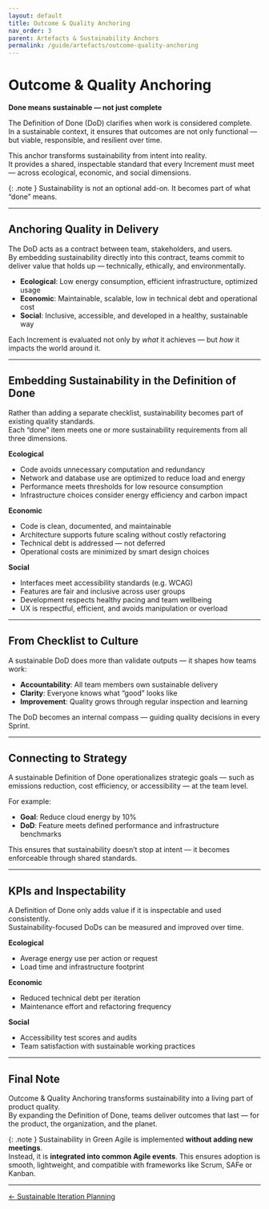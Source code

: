 ```yaml
---
layout: default
title: Outcome & Quality Anchoring
nav_order: 3
parent: Artefacts & Sustainability Anchors
permalink: /guide/artefacts/outcome-quality-anchoring
---
```


# Outcome & Quality Anchoring  
**Done means sustainable — not just complete**

The Definition of Done (DoD) clarifies when work is considered complete.  
In a sustainable context, it ensures that outcomes are not only functional — but viable, responsible, and resilient over time.

This anchor transforms sustainability from intent into reality.  
It provides a shared, inspectable standard that every Increment must meet — across ecological, economic, and social dimensions.

{: .note }
Sustainability is not an optional add-on. It becomes part of what “done” means.

---

## Anchoring Quality in Delivery

The DoD acts as a contract between team, stakeholders, and users.  
By embedding sustainability directly into this contract, teams commit to deliver value that holds up — technically, ethically, and environmentally.

- **Ecological**: Low energy consumption, efficient infrastructure, optimized usage  
- **Economic**: Maintainable, scalable, low in technical debt and operational cost  
- **Social**: Inclusive, accessible, and developed in a healthy, sustainable way

Each Increment is evaluated not only by *what* it achieves — but *how* it impacts the world around it.

---

## Embedding Sustainability in the Definition of Done

Rather than adding a separate checklist, sustainability becomes part of existing quality standards.  
Each “done” item meets one or more sustainability requirements from all three dimensions.

**Ecological**
- Code avoids unnecessary computation and redundancy  
- Network and database use are optimized to reduce load and energy  
- Performance meets thresholds for low resource consumption  
- Infrastructure choices consider energy efficiency and carbon impact

**Economic**
- Code is clean, documented, and maintainable  
- Architecture supports future scaling without costly refactoring  
- Technical debt is addressed — not deferred  
- Operational costs are minimized by smart design choices

**Social**
- Interfaces meet accessibility standards (e.g. WCAG)  
- Features are fair and inclusive across user groups  
- Development respects healthy pacing and team wellbeing  
- UX is respectful, efficient, and avoids manipulation or overload

---

## From Checklist to Culture

A sustainable DoD does more than validate outputs — it shapes how teams work:

- **Accountability**: All team members own sustainable delivery  
- **Clarity**: Everyone knows what “good” looks like  
- **Improvement**: Quality grows through regular inspection and learning

The DoD becomes an internal compass — guiding quality decisions in every Sprint.

---

## Connecting to Strategy

A sustainable Definition of Done operationalizes strategic goals — such as emissions reduction, cost efficiency, or accessibility — at the team level.

For example:

- **Goal**: Reduce cloud energy by 10%  
- **DoD**: Feature meets defined performance and infrastructure benchmarks

This ensures that sustainability doesn’t stop at intent — it becomes enforceable through shared standards.

---

## KPIs and Inspectability

A Definition of Done only adds value if it is inspectable and used consistently.  
Sustainability-focused DoDs can be measured and improved over time.

**Ecological**
- Average energy use per action or request  
- Load time and infrastructure footprint

**Economic**
- Reduced technical debt per iteration  
- Maintenance effort and refactoring frequency

**Social**
- Accessibility test scores and audits  
- Team satisfaction with sustainable working practices

---

## Final Note

Outcome & Quality Anchoring transforms sustainability into a living part of product quality.  
By expanding the Definition of Done, teams deliver outcomes that last — for the product, the organization, and the planet.

{: .note }
Sustainability in Green Agile is implemented **without adding new meetings**.  
Instead, it is **integrated into common Agile events**. This ensures adoption is smooth, lightweight, and compatible with frameworks like Scrum, SAFe or Kanban.

---
<div style="display: flex; justify-content: space-between;">
  <a href="/guide/artefacts/sustainable-iteration-planning" style="text-small">← Sustainable Iteration Planning</a>
</div>